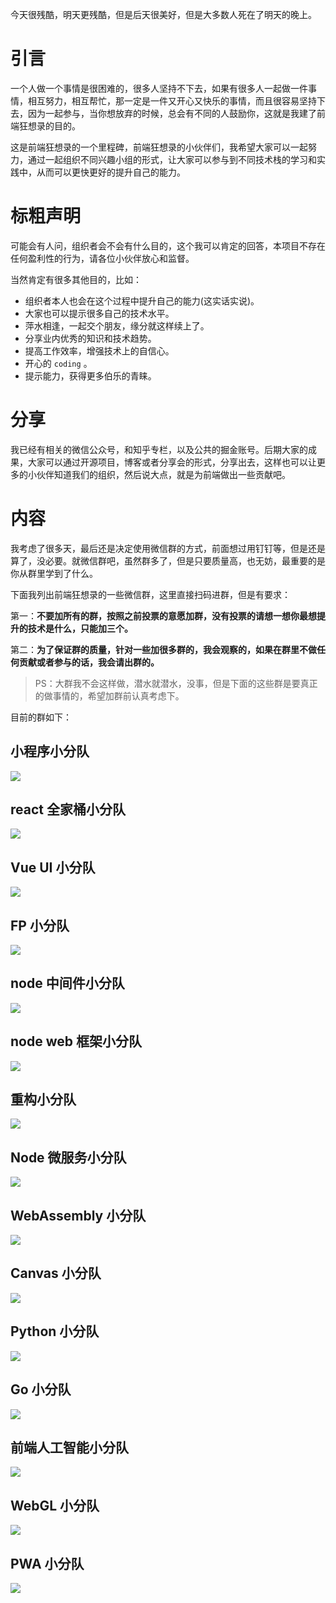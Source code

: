 今天很残酷，明天更残酷，但是后天很美好，但是大多数人死在了明天的晚上。

# 引言

一个人做一个事情是很困难的，很多人坚持不下去，如果有很多人一起做一件事情，相互努力，相互帮忙，那一定是一件又开心又快乐的事情，而且很容易坚持下去，因为一起参与，当你想放弃的时候，总会有不同的人鼓励你，这就是我建了前端狂想录的目的。

这是前端狂想录的一个里程碑，前端狂想录的小伙伴们，我希望大家可以一起努力，通过一起组织不同兴趣小组的形式，让大家可以参与到不同技术栈的学习和实践中，从而可以更快更好的提升自己的能力。

# 标粗声明

可能会有人问，组织者会不会有什么目的，这个我可以肯定的回答，本项目不存在任何盈利性的行为，请各位小伙伴放心和监督。

当然肯定有很多其他目的，比如：

- 组织者本人也会在这个过程中提升自己的能力(这实话实说)。
- 大家也可以提示很多自己的技术水平。
- 萍水相逢，一起交个朋友，缘分就这样续上了。
- 分享业内优秀的知识和技术趋势。
- 提高工作效率，增强技术上的自信心。
- 开心的 `coding` 。
- 提示能力，获得更多伯乐的青睐。

# 分享

我已经有相关的微信公众号，和知乎专栏，以及公共的掘金账号。后期大家的成果，大家可以通过开源项目，博客或者分享会的形式，分享出去，这样也可以让更多的小伙伴知道我们的组织，然后说大点，就是为前端做出一些贡献吧。


# 内容

我考虑了很多天，最后还是决定使用微信群的方式，前面想过用钉钉等，但是还是算了，没必要。就微信群吧，虽然群多了，但是只要质量高，也无妨，最重要的是你从群里学到了什么。

下面我列出前端狂想录的一些微信群，这里直接扫码进群，但是有要求：

第一：**不要加所有的群，按照之前投票的意愿加群，没有投票的请想一想你最想提升的技术是什么，只能加三个。**

第二：**为了保证群的质量，针对一些加很多群的，我会观察的，如果在群里不做任何贡献或者参与的话，我会请出群的。**

> PS：大群我不会这样做，潜水就潜水，没事，但是下面的这些群是要真正的做事情的，希望加群前认真考虑下。


目前的群如下：

## 小程序小分队

![](https://user-gold-cdn.xitu.io/2019/3/1/16937acd6d31ebbf?w=674&h=896&f=png&s=191433)

## react 全家桶小分队

![](https://user-gold-cdn.xitu.io/2019/3/1/169377c96b99bea5?w=674&h=896&f=png&s=195699)

## Vue UI 小分队

![](https://user-gold-cdn.xitu.io/2019/3/1/16937b4976f1ac8e?w=674&h=896&f=png&s=169840)

## FP 小分队

![](https://user-gold-cdn.xitu.io/2019/3/1/169377e7dd707980?w=674&h=896&f=png&s=164468)

## node 中间件小分队

![](https://user-gold-cdn.xitu.io/2019/3/1/16937a5f179f067f?w=674&h=896&f=png&s=170130)

## node web 框架小分队

![](https://user-gold-cdn.xitu.io/2019/3/1/16937ab050f27214?w=674&h=896&f=png&s=174057)

## 重构小分队

![](https://user-gold-cdn.xitu.io/2019/3/1/16937abc3c03dc94?w=674&h=896&f=png&s=169261)

## Node 微服务小分队

![](https://user-gold-cdn.xitu.io/2019/3/1/16937a617ca56a82?w=674&h=896&f=png&s=171202)

## WebAssembly 小分队

![](https://user-gold-cdn.xitu.io/2019/3/1/16937a669388e0c9?w=674&h=896&f=png&s=172562)

## Canvas 小分队

![](https://user-gold-cdn.xitu.io/2019/3/1/16937a6b42f492a3?w=674&h=896&f=png&s=168816)

## Python 小分队

![](https://user-gold-cdn.xitu.io/2019/3/1/16937ad2899c2656?w=674&h=896&f=png&s=186181)

## Go 小分队

![](https://user-gold-cdn.xitu.io/2019/3/1/16937b7116d97eb2?w=674&h=896&f=png&s=165334)

## 前端人工智能小分队

![](https://user-gold-cdn.xitu.io/2019/3/1/16937a735bde28bd?w=674&h=896&f=png&s=173506)

## WebGL 小分队

![](https://user-gold-cdn.xitu.io/2019/3/1/16937a75c7520747?w=674&h=896&f=png&s=168456)

## PWA 小分队

![](https://user-gold-cdn.xitu.io/2019/3/1/16937bfca38499b7?w=674&h=896&f=png&s=180826)
